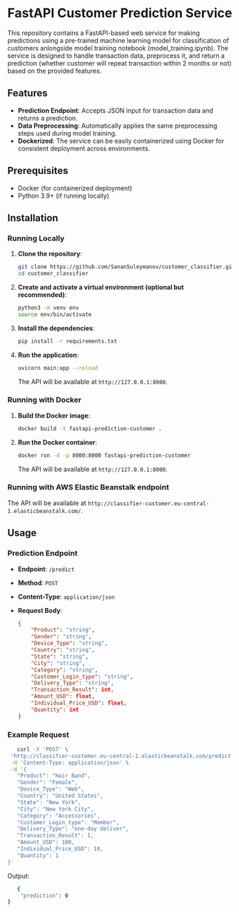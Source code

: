 # FastAPI Customer Prediction Service

This repository contains a FastAPI-based web service for making predictions using a pre-trained machine learning model for classification of customers anlongside model training notebook (model_training.ipynb). The service is designed to handle transaction data, preprocess it, and return a prediction (whether customer will repeat transaction within 2 months or not) based on the provided features.

## Features

- **Prediction Endpoint**: Accepts JSON input for transaction data and returns a prediction.
- **Data Preprocessing**: Automatically applies the same preprocessing steps used during model training.
- **Dockerized**: The service can be easily containerized using Docker for consistent deployment across environments.

## Prerequisites

- Docker (for containerized deployment)
- Python 3.9+ (if running locally)

## Installation

### Running Locally

1. **Clone the repository**:
    ```bash
    git clone https://github.com/SananSuleymanov/customer_classifier.git
    cd customer_classifier
    ```

2. **Create and activate a virtual environment (optional but recommended)**:
    ```bash
    python3 -m venv env
    source env/bin/activate
    ```

3. **Install the dependencies**:
    ```bash
    pip install -r requirements.txt
    ```

4. **Run the application**:
    ```bash
    uvicorn main:app --reload
    ```

    The API will be available at `http://127.0.0.1:8000`.

### Running with Docker

1. **Build the Docker image**:
    ```bash
    docker build -t fastapi-prediction-customer .
    ```

2. **Run the Docker container**:
    ```bash
    docker run -d -p 8000:8000 fastapi-prediction-customer
    ```

    The API will be available at `http://127.0.0.1:8000`.

### Running with AWS Elastic Beanstalk endpoint

The API will be available at `http://classifier-customer.eu-central-1.elasticbeanstalk.com/`.

## Usage

### Prediction Endpoint

- **Endpoint**: `/predict`
- **Method**: `POST`
- **Content-Type**: `application/json`
- **Request Body**:
  
  ```json
  {
      "Product": "string",
      "Gender": "string",
      "Device_Type": "string",
      "Country": "string",
      "State": "string",
      "City": "string",
      "Category": "string",
      "Customer_Login_type": "string",
      "Delivery_Type": "string",
      "Transaction_Result": int,
      "Amount_USD": float,
      "Individual_Price_USD": float,
      "Quantity": int
  }


### Example Request
 ```bash
    curl -X 'POST' \
  'http://classifier-customer.eu-central-1.elasticbeanstalk.com/predict' \
  -H 'Content-Type: application/json' \
  -d '{
    "Product": "Hair Band",
    "Gender": "Female",
    "Device_Type": "Web",
    "Country": "United States",
    "State": "New York",
    "City": "New York City",
    "Category": "Accessories",
    "Customer_Login_type": "Member",
    "Delivery_Type": "one-day deliver",
    "Transaction_Result": 1,
    "Amount_USD": 100,
    "Individual_Price_USD": 10,
    "Quantity": 1
}'
 ```


Output:

```bash
   {
    "prediction": 0
}
```
